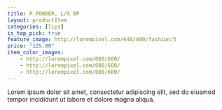 ```yaml
---
title: P.POWDER, L/S BP
layout: productItem
categories: [lips]
is_top_pick: true
feature_image: http://lorempixel.com/640/400/fashion/5
price: "125.00"
item_color_images:
    - http://lorempixel.com/800/600/
    - http://lorempixel.com/800/600/
    - http://lorempixel.com/800/600/
---
```


Lorem ipsum dolor sit amet, consectetur adipiscing elit, sed do eiusmod tempor incididunt ut labore et dolore magna aliqua.
